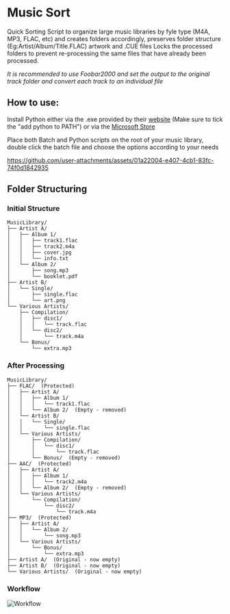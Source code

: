 # Music Sort

Quick Sorting Script to organize large music libraries by fyle type (M4A, MP3, FLAC, etc) and creates folders accordingly, preserves folder structure (Eg:Artist/Album/Title.FLAC) artwork and .CUE files
Locks the processed folders to prevent re-processing the same files that have already been processed.

*It is recommended to use Foobar2000 and set the output to the original track folder and convert each track to an individual file*

## How to use:

  Install Python either via the .exe provided by their [website](https://www.python.org/downloads/) (Make sure to tick the "add python to PATH") or via the [Microsoft Store](https://apps.microsoft.com/detail/9ncvdn91xzqp?hl=en-US&gl=US)
  
  Place both Batch and Python scripts on the root of your music library, double click the batch file and choose the options according to your needs

https://github.com/user-attachments/assets/01a22004-e407-4cb1-83fc-74f0d1842935

## Folder Structuring

### Initial Structure
```
MusicLibrary/
├── Artist A/
│   ├── Album 1/
│   │   ├── track1.flac
│   │   ├── track2.m4a
│   │   ├── cover.jpg
│   │   └── info.txt
│   └── Album 2/
│       ├── song.mp3
│       └── booklet.pdf
├── Artist B/
│   └── Single/
│       ├── single.flac
│       └── art.png
└── Various Artists/
    ├── Compilation/
    │   ├── disc1/
    │   │   └── track.flac
    │   └── disc2/
    │       └── track.m4a
    └── Bonus/
        └── extra.mp3
```
### After Processing
```
MusicLibrary/
├── FLAC/  (Protected)
│   ├── Artist A/
│   │   ├── Album 1/
│   │   │   └── track1.flac
│   │   └── Album 2/  (Empty - removed)
│   └── Artist B/
│   │   └── Single/
│   │       └── single.flac
│   └── Various Artists/
│       ├── Compilation/
│       │   └── disc1/
│       │       └── track.flac
│       └── Bonus/  (Empty - removed)
├── AAC/  (Protected)
│   ├── Artist A/
│   │   ├── Album 1/
│   │   │   └── track2.m4a
│   │   └── Album 2/  (Empty - removed)
│   └── Various Artists/
│       └── Compilation/
│           └── disc2/
│               └── track.m4a
├── MP3/  (Protected)
│   ├── Artist A/
│   │   └── Album 2/
│   │       └── song.mp3
│   └── Various Artists/
│       └── Bonus/
│           └── extra.mp3
├── Artist A/  (Original - now empty)
├── Artist B/  (Original - now empty)
└── Various Artists/  (Original - now empty)
```
### Workflow
![Workflow](https://github.com/user-attachments/assets/def4a426-44a7-4a2a-87b0-a2d055f265d9)
